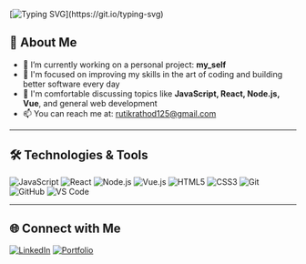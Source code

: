 <!-- Typing animation header -->
[![Typing SVG](https://readme-typing-svg.demolab.com?font=Fira+Code&size=24&duration=3000&pause=1000&color=C9A9A6&width=435&lines=Hi+I'm+rut!k;I'm+a+Full-Stack+Developer;)](https://git.io/typing-svg)

## 🚀 About Me

- 🔭 I’m currently working on a personal project: **my_self**
- 🌱 I'm focused on improving my skills in the art of coding and building better software every day
- 💬 I'm comfortable discussing topics like **JavaScript, React, Node.js, Vue**, and general web development
- 📫 You can reach me at: [rutikrathod125@gmail.com](mailto:rutikrathod125@gmail.com)

---

## 🛠️ Technologies & Tools

![JavaScript](https://img.shields.io/badge/JavaScript-F7DF1E?style=flat&logo=javascript&logoColor=black)
![React](https://img.shields.io/badge/React-61DAFB?style=flat&logo=react&logoColor=black)
![Node.js](https://img.shields.io/badge/Node.js-339933?style=flat&logo=node.js&logoColor=white)
![Vue.js](https://img.shields.io/badge/Vue.js-4FC08D?style=flat&logo=vue.js&logoColor=white)
![HTML5](https://img.shields.io/badge/HTML5-E34F26?style=flat&logo=html5&logoColor=white)
![CSS3](https://img.shields.io/badge/CSS3-1572B6?style=flat&logo=css3&logoColor=white)
![Git](https://img.shields.io/badge/Git-F05032?style=flat&logo=git&logoColor=white)
![GitHub](https://img.shields.io/badge/GitHub-181717?style=flat&logo=github&logoColor=white)
![VS Code](https://img.shields.io/badge/VS_Code-007ACC?style=flat&logo=visual-studio-code&logoColor=white)

---

<!-- Optional Connect Section -->
## 🌐 Connect with Me

[![LinkedIn](https://img.shields.io/badge/-LinkedIn-blue?style=flat&logo=linkedin&logoColor=white)](https://www.linkedin.com/in/rutik-882a42247/)
[![Portfolio](https://img.shields.io/badge/-Portfolio-black?style=flat&logo=firefox&logoColor=white)](https://yourportfolio.com)

